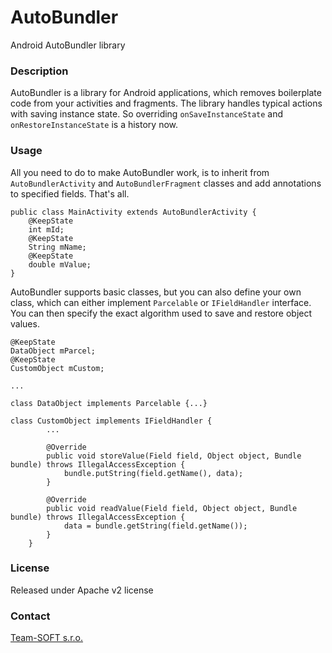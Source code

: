 # AutoBundler
Android AutoBundler library

### Description
AutoBundler is a library for Android applications, which removes boilerplate code from your
activities and fragments. The library handles typical actions with saving instance state.
So overriding `onSaveInstanceState` and `onRestoreInstanceState` is a history now.

### Usage
All you need to do to make AutoBundler work, is to inherit from `AutoBundlerActivity` and 
`AutoBundlerFragment` classes and add annotations to specified fields. That's all.

    public class MainActivity extends AutoBundlerActivity {
        @KeepState
        int mId;
        @KeepState
        String mName;
        @KeepState
        double mValue;
    }
    
    
AutoBundler supports basic classes, but you can also define your own class, which can either
implement `Parcelable` or `IFieldHandler` interface. You can then specify the exact algorithm
used to save and restore object values.
 
    @KeepState
    DataObject mParcel;
    @KeepState
    CustomObject mCustom;
    
    ...
    
    class DataObject implements Parcelable {...}
    
    class CustomObject implements IFieldHandler {
            ...
            
            @Override
            public void storeValue(Field field, Object object, Bundle bundle) throws IllegalAccessException {
                bundle.putString(field.getName(), data);
            }
    
            @Override
            public void readValue(Field field, Object object, Bundle bundle) throws IllegalAccessException {
                data = bundle.getString(field.getName());
            }
        }

### License
Released under Apache v2 license

### Contact
[Team-SOFT s.r.o.](https://teamsoft.sk)